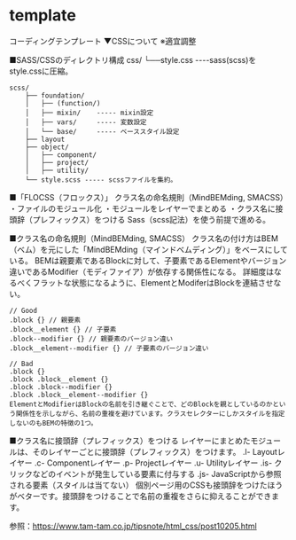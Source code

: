 # template
コーディングテンプレート
▼CSSについて
※適宜調整

■SASS/CSSのディレクトリ構成
    css/
    └──style.css  ----sass(scss)をstyle.cssに圧縮。

    scss/
        ├── foundation/
        │   ├── (function/)
        │   ├── mixin/    ----- mixin設定
        │   ├── vars/     ----- 変数設定
        │   └── base/     ----- ベーススタイル設定
        ├── layout
        ├── object/
        │   ├── component/
        │   ├── project/
        │   ├── utility/
        └── style.scss ----- scssファイルを集約。


■「FLOCSS（フロックス）」
    クラス名の命名規則（MindBEMding, SMACSS）
    ・ファイルのモジュール化
    ・モジュールをレイヤーでまとめる
    ・クラス名に接頭辞（プレフィックス）をつける
    Sass（scss記法）を使う前提で進める。


■クラス名の命名規則（MindBEMding, SMACSS）
    クラス名の付け方はBEM（ベム）を元にした「MindBEMding（マインドベムディング）」をベースにしている。
    BEMは親要素であるBlockに対して、子要素であるElementやバージョン違いであるModifier（モディファイア）が依存する関係性になる。
    詳細度はなるべくフラットな状態になるように、ElementとModiferはBlockを連結させない。

    // Good
    .block {} // 親要素
    .block__element {} // 子要素
    .block--modifier {} // 親要素のバージョン違い
    .block__element--modifier {} // 子要素のバージョン違い

    // Bad
    .block {}
    .block .block__element {}
    .block .block--modifier {}
    .block .block__element--modifier {}
    ElementとModifierはBlockの名前を引き継ぐことで、どのBlockを親としているのかという関係性を示しながら、名前の重複を避けています。クラスセレクターにしかスタイルを指定しないのもBEMの特徴の1つ。


■クラス名に接頭辞（プレフィックス）をつける
    レイヤーにまとめたモジュールは、そのレイヤーごとに接頭辞（プレフィックス）をつけます。
    .l- Layoutレイヤー
    .c- Componentレイヤー
    .p- Projectレイヤー
    .u- Utilityレイヤー
    .is- クリックなどのイベントが発生している要素に付与する
    .js- JavaScriptから参照される要素（スタイルは当てない）
    個別ページ用のCSSも接頭辞をつけたほうがベターです。接頭辞をつけることで名前の重複をさらに抑えることができます。




参照：https://www.tam-tam.co.jp/tipsnote/html_css/post10205.html
